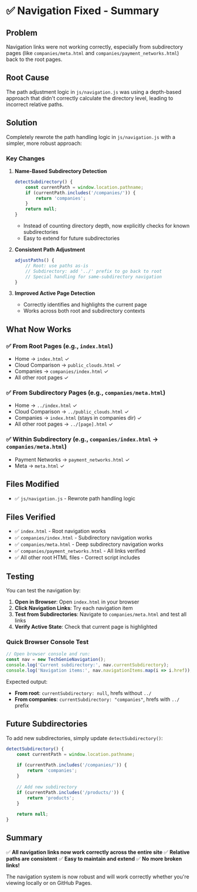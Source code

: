 # ✅ Navigation Fixed - Summary

## Problem
Navigation links were not working correctly, especially from subdirectory pages (like `companies/meta.html` and `companies/payment_networks.html`) back to the root pages.

## Root Cause
The path adjustment logic in `js/navigation.js` was using a depth-based approach that didn't correctly calculate the directory level, leading to incorrect relative paths.

## Solution
Completely rewrote the path handling logic in `js/navigation.js` with a simpler, more robust approach:

### Key Changes

1. **Name-Based Subdirectory Detection**
   ```javascript
   detectSubdirectory() {
       const currentPath = window.location.pathname;
       if (currentPath.includes('/companies/')) {
           return 'companies';
       }
       return null;
   }
   ```
   - Instead of counting directory depth, now explicitly checks for known subdirectories
   - Easy to extend for future subdirectories

2. **Consistent Path Adjustment**
   ```javascript
   adjustPaths() {
       // Root: use paths as-is
       // Subdirectory: add '../' prefix to go back to root
       // Special handling for same-subdirectory navigation
   }
   ```

3. **Improved Active Page Detection**
   - Correctly identifies and highlights the current page
   - Works across both root and subdirectory contexts

## What Now Works

### ✅ From Root Pages (e.g., `index.html`)
- Home → `index.html` ✓
- Cloud Comparison → `public_clouds.html` ✓
- Companies → `companies/index.html` ✓
- All other root pages ✓

### ✅ From Subdirectory Pages (e.g., `companies/meta.html`)
- Home → `../index.html` ✓
- Cloud Comparison → `../public_clouds.html` ✓
- Companies → `index.html` (stays in companies dir) ✓
- All other root pages → `../[page].html` ✓

### ✅ Within Subdirectory (e.g., `companies/index.html` → `companies/meta.html`)
- Payment Networks → `payment_networks.html` ✓
- Meta → `meta.html` ✓

## Files Modified
- ✅ `js/navigation.js` - Rewrote path handling logic

## Files Verified
- ✅ `index.html` - Root navigation works
- ✅ `companies/index.html` - Subdirectory navigation works
- ✅ `companies/meta.html` - Deep subdirectory navigation works
- ✅ `companies/payment_networks.html` - All links verified
- ✅ All other root HTML files - Correct script includes

## Testing
You can test the navigation by:

1. **Open in Browser**: Open `index.html` in your browser
2. **Click Navigation Links**: Try each navigation item
3. **Test from Subdirectories**: Navigate to `companies/meta.html` and test all links
4. **Verify Active State**: Check that current page is highlighted

### Quick Browser Console Test
```javascript
// Open browser console and run:
const nav = new TechGenieNavigation();
console.log('Current subdirectory:', nav.currentSubdirectory);
console.log('Navigation items:', nav.navigationItems.map(i => i.href));
```

Expected output:
- **From root**: `currentSubdirectory: null`, hrefs without `../`
- **From companies**: `currentSubdirectory: "companies"`, hrefs with `../` prefix

## Future Subdirectories
To add new subdirectories, simply update `detectSubdirectory()`:

```javascript
detectSubdirectory() {
    const currentPath = window.location.pathname;
    
    if (currentPath.includes('/companies/')) {
        return 'companies';
    }
    
    // Add new subdirectory
    if (currentPath.includes('/products/')) {
        return 'products';
    }
    
    return null;
}
```

## Summary
✅ **All navigation links now work correctly across the entire site**
✅ **Relative paths are consistent**
✅ **Easy to maintain and extend**
✅ **No more broken links!**

The navigation system is now robust and will work correctly whether you're viewing locally or on GitHub Pages.

